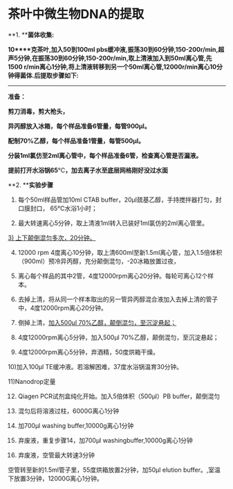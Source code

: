 # 茶叶中微生物DNA的提取

**1. ****菌体收集:**

**10****克茶叶,加入50到100ml pbs缓冲液,振荡30到60分钟,150-200r/min,超声5分钟,在振荡30到60分钟,150-200r/min,取上清液加入到50ml离心管,先1500 r/min离心1分钟,将上清液转移到另一个50ml离心管,12000r/min离心10分钟得菌体.后提取步骤如下:**

** **

**准备：**

**剪刀消毒，剪大枪头，**

**异丙醇放入冰箱，每个样品准备6管量，每管900μl。**

**配制70%乙醇，每个样品准备1管量，每管500μl。**

**分装1ml氯仿至2ml离心管中，每个样品准备6管，检查离心管是否漏液。**

**提前打开水浴锅65**℃**，加去离子水至底层网格刚好没过水面**

**2. ****实验步骤**

1)  每个50ml样品管加10ml CTAB buffer，20μl巯基乙醇，手持搅拌器打匀，封口膜封口， 65℃水浴1小时；

2)  最大转速离心5分钟，取上清液1ml转入已装好1ml氯仿的2ml离心管里。

[3)  上下颠倒混匀多次，20分钟。]()

4)  12000 rpm 4度离心10分钟，取上清600ml至新1.5ml离心管，加入1.5倍体积（900ml）预冷异丙醇，充分颠倒混匀，-20冰箱放置过夜，

5)  离心每个样品的其中2管，4度12000rpm离心20分钟。每轮可离心12个样本。

6)  去掉上清，将从同一个样本取出的另一管异丙醇混合液加入去掉上清的管子中，4度12000rpm离心20分钟。

7)  倒掉上清，[加入500μl 70%乙醇，颠倒混匀，至沉淀悬起；]()

8)  4度12000rpm离心5分钟，加入500μl 70%乙醇，颠倒混匀，至沉淀悬起；

9)  4度12000rpm离心5分钟，弃酒精，50度烘箱干燥。

10)加入100μl TE缓冲液。若溶解困难，37度水浴锅温育30分钟。

11)Nanodrop定量

12) Qiagen PCR试剂盒纯化开始。加入5倍体积（500μl）PB buffer，颠倒混匀

13) 混匀后将溶液过柱，6000G离心1分钟

14) 加700μl washing buffer,10000g离心1分钟

15) 弃废液，重复步骤14，加700μl washingbuffer,10000g离心1分钟

16) 弃废液，空管最大转速3分钟

空管转至新的1.5ml管子里，55度烘箱放置2分钟，加50μl elution buffer。,室温下放置3分钟，12000G离心1分钟。